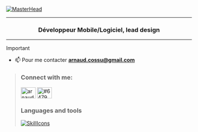 [![MasterHead](https://i.ibb.co/KxZQV73/banner.png)](https://arnaudcs.io) 
<hr/>
<h3 align="center">Développeur Mobile/Logiciel, lead design</h3>
<hr/>

>[!IMPORTANT]
>- 📫 Pour me contacter **arnaud.cossu@gmail.com**

><h3 align="left">Connect with me:</h3>
><p align="left">
><a href="https://linkedin.com/in/arnaud cossu" target="blank"><img align="center" src="https://raw.githubusercontent.com/rahuldkjain/github-profile-readme-generator/master/src/images/icons/Social/linked-in-alt.svg" alt="arnaud cossu" height="30" width="40" /></a>
><a href="https://discord.gg/#6479" target="blank"><img align="center" src="https://raw.githubusercontent.com/rahuldkjain/github-profile-readme-generator/master/src/images/icons/Social/discord.svg" alt="#6479" height="30" width="40" /></a>
></p>
>
><h3 align="left">Languages and tools</h3>
>
>[![SkillIcons](https://skillicons.dev/icons?i=arduino,eclipse,androidstudio,angular,bootstrap,c,cpp,css,express,firebase,git,html,dart,java,js,materialui,mysql,linux,mongodb,react,nodejs,php,vue,vite,py,spring,figma,sass,flutter,gcp,symfony&perline=12)](https://skillicons.dev)
>

